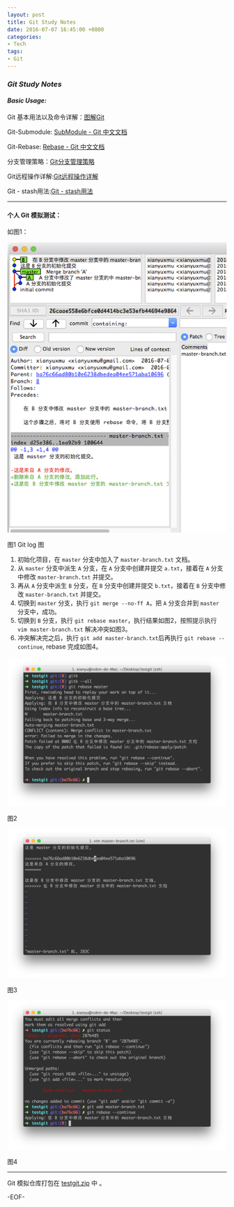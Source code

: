 ```yaml
---
layout: post
title: Git Study Notes
date: 2016-07-07 16:45:00 +0800
categories:
- Tech
tags:
- Git
---
```


### *Git Study Notes*

#### ***Basic Usage:***

Git 基本用法以及命令详解：[图解Git](https://marklodato.github.io/visual-git-guide/index-zh-cn.html#conventions)

Git-Submodule: [SubModule - Git 中文文档](https://git-scm.com/book/zh/v1/Git-%E5%B7%A5%E5%85%B7-%E5%AD%90%E6%A8%A1%E5%9D%97)

Git-Rebase: [Rebase - Git 中文文档](http://gitbook.liuhui998.com/4_2.html)


分支管理策略：[Git分支管理策略](http://www.ruanyifeng.com/blog/2012/07/git.html)

Git远程操作详解:[Git远程操作详解](http://www.ruanyifeng.com/blog/2014/06/git_remote.html)

Git - stash用法:[Git - stash用法](https://segmentfault.com/a/1190000002554160)

---


#### 个人 Git 模拟测试：

如图1：

![Git log 图](/uploads/tech/git_study_notes/git_study_notes_1.png)

图1 Git log 图

1. 初始化项目，在 `master` 分支中加入了 `master-branch.txt` 文档。
2. 从 `master` 分支中派生 `A` 分支，在 `A` 分支中创建并提交 `a.txt`，接着在 `A` 分支中修改 `master-branch.txt` 并提交。
3. 再从 `A` 分支中派生 `B` 分支，在 `B` 分支中创建并提交 `b.txt`，接着在 `B` 分支中修改  `master-branch.txt` 并提交。
4. 切换到 `master` 分支，执行 `git merge --no-ff A`，把 `A` 分支合并到 `master` 分支中，成功。
5. 切换到 `B` 分支，执行 `git rebase master`，执行结果如图2，按照提示执行 `vim master-branch.txt` 解决冲突如图3。
6. 冲突解决完之后，执行 `git add master-branch.txt`后再执行 `git rebase --continue`, rebase 完成如图4。

![图2](/uploads/tech/git_study_notes/git_study_notes_2.png)

图2

![图3](/uploads/tech/git_study_notes/git_study_notes_3.png)

图3

![图4](/uploads/tech/git_study_notes/git_study_notes_4.png)

图4

---

Git 模拟仓库打包在 [testgit.zip](/uploads/testgit.zip) 中
。


-EOF-